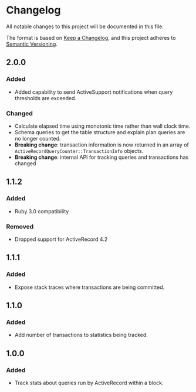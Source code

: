 # Changelog
All notable changes to this project will be documented in this file.

The format is based on [Keep a Changelog](https://keepachangelog.com/en/1.0.0/),
and this project adheres to [Semantic Versioning](https://semver.org/spec/v2.0.0.html).

## 2.0.0

### Added

- Added capability to send ActiveSupport notifications when query thresholds are exceeded.

### Changed

- Calculate elapsed time using monotonic time rather than wall clock time.
- Schema queries to get the table structure and explain plan queries are no longer counted.
- **Breaking change**: transaction information is now returned in an array of `ActiveRecordQueryCounter::TransactionInfo` objects.
- **Breaking change**: internal API for tracking queries and transactions has changed

## 1.1.2

### Added

- Ruby 3.0 compatibility

### Removed

- Dropped support for ActiveRecord 4.2

## 1.1.1
### Added

- Expose stack traces where transactions are being committed.

## 1.1.0
### Added

- Add number of transactions to statistics being tracked.

## 1.0.0
### Added

- Track stats about queries run by ActiveRecord within a block.
